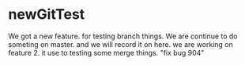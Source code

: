 # newGitTest

We got a new feature. for testing branch things.
We are continue to do someting on master.
and we will record it on here.
we are working on feature 2. it use to testing some merge things.
"fix bug 904"  
